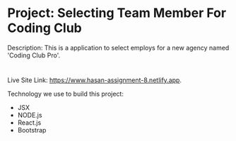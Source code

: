 # Project: Selecting Team Member For Coding Club

Description: This is a application to select employs for a new agency named 'Coding Club Pro'.

#

Live Site Link: https://www.hasan-assignment-8.netlify.app.

Technology we use to build this project:

- JSX
- NODE.js
- React.js
- Bootstrap
